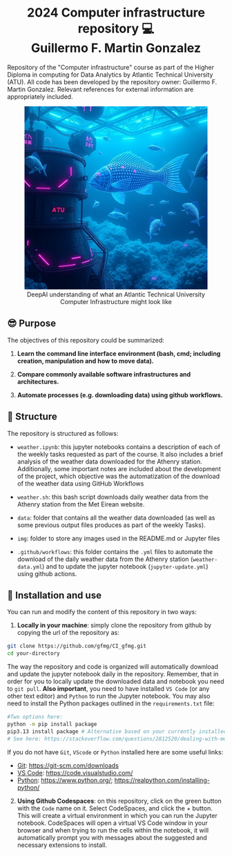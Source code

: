# <center>2024 Computer infrastructure repository :computer: <br/> Guillermo F. Martin Gonzalez </center>
Repository of the "Computer infrastructure" course as part of the Higher Diploma in computing for Data Analytics by Atlantic Technical University (ATU).  All code has been developed by the repository owner: Guillermo F. Martin Gonzalez. Relevant references for external information are appropriately included.</p>

<figure align="center">
  <img src="./img/ocean_computer.jpg" alt="Atlantic Computer Infrastructure">
  <figcaption> DeepAI understanding of what an Atlantic Technical University Computer Infrastructure might look like</figcaption>
</figure>

## :sunglasses: Purpose
The objectives of this repository could be summarized:  

1. **Learn the command line interface environment (bash, cmd; including creation, manipulation and how to move data).** 

2. **Compare commonly available software infrastructures and architectures.**

4. **Automate processes (e.g. downloading data) using github workflows.**

## :file_folder: Structure
The repository is structured as follows: 

- `weather.ipynb`: this jupyter notebooks contains a description of each of the weekly tasks requested as part of the course. It also includes a brief analysis of the weather data downloaded for the Athenry station. Additionally, some important notes are included about the development of the project, which objective was the automatization of the download of the weather data using GitHub Workflows 

- `weather.sh`: this bash script downloads daily weather data from the Athenry station from the Met Eirean website.  

- `data`: folder that contains all the weather data downloaded (as well as some previous output files produces as part of the weekly Tasks). 

- `img`: folder to store any images used in the README.md or Jupyter files 

- `.github/workflows`: this folder contains the ```.yml``` files to automate the download of the daily weather data from the Athenry station (```weather-data.yml```) and to update the jupyter notebook (```jupyter-update.yml```) using github actions. 

## :rocket: Installation and use
You can run and modify the content of this repository in two ways: 

1. **Locally in your machine**: simply clone the repository from github by copying the url of the repository as: 

```bash
git clone https://github.com/gfmg/CI_gfmg.git
cd your-directory
```
The way the repository and code is organized will automatically download and update the jupyter notebook daily in the repository. Remember, that in order for you to locally update the downloaded data and notebook you need to `git pull`. **Also important**, you need to have installed `VS Code` (or any other text editor) and `Python` to run the Jupyter notebook. You may also need to install the Python packages outlined in the `requirements.txt` file:        

```bash  
#Two options here: 
python -m pip install package 
pip3.13 install package # Alternative based on your currently installed Python version 
# See here: https://stackoverflow.com/questions/2812520/dealing-with-multiple-python-versions-and-pip
```
If you do not have `Git`, `VScode` or `Python` installed here are some useful links: 
- <ins>Git</ins>: https://git-scm.com/downloads
- <ins>VS Code</ins>: https://code.visualstudio.com/ 
- <ins>Python</ins>: https://www.python.org/; https://realpython.com/installing-python/ 


2. **Using Github Codespaces**: on this repository, click on the green button with the `Code` name on it. Select CodeSpaces, and click the + button. This will create a virtual environment in which you can run the Jupyter notebook. CodeSpaces will open a virtual VS Code window in your browser and when trying to run the cells within the notebook, it will automatically prompt you with messages about the suggested and necessary extensions to install. 